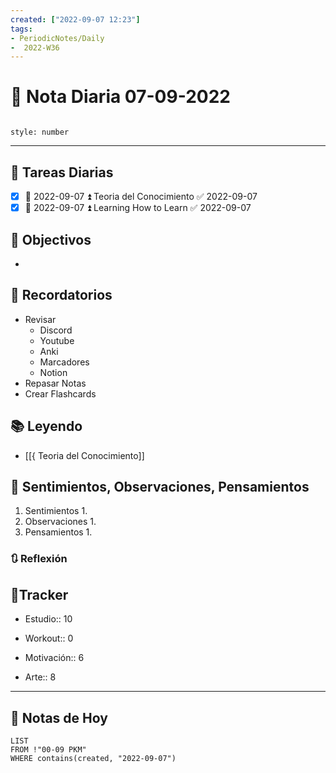 ```yaml
---
created: ["2022-09-07 12:23"]
tags:
- PeriodicNotes/Daily
-  2022-W36
---
```


# 📅 Nota Diaria  07-09-2022
```toc

style: number

```

---
## 🔷 Tareas Diarias
- [x] 📅 2022-09-07 ⏫ Teoria del Conocimiento ✅ 2022-09-07
- [x] 📅 2022-09-07 ⏫ Learning How to Learn ✅ 2022-09-07

## 🎯 Objectivos
- 
## 📕 Recordatorios
- Revisar
	- Discord
	- Youtube
	- Anki
	- Marcadores
	- Notion
- Repasar Notas
- Crear Flashcards

## 📚 Leyendo
- [[{ Teoria del Conocimiento]]
## 💬 Sentimientos, Observaciones, Pensamientos 
1. Sentimientos
	1. 
2. Observaciones
	1. 
3. Pensamientos
	1. 
### 🔃 Reflexión

## 🔷Tracker

- Estudio:: 10

- Workout:: 0

- Motivación:: 6

- Arte:: 8
---

## 📅 Notas de Hoy
```dataview
LIST 
FROM !"00-09 PKM" 
WHERE contains(created, "2022-09-07")
```